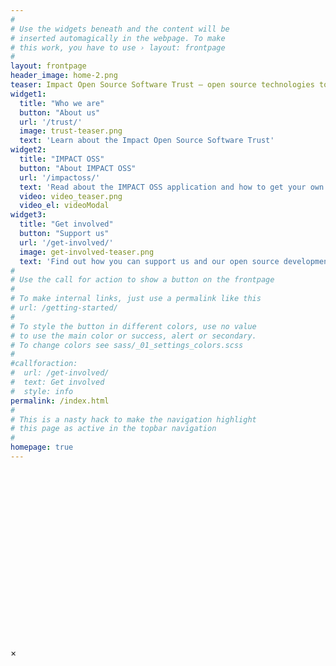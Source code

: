 ```yaml
---
#
# Use the widgets beneath and the content will be
# inserted automagically in the webpage. To make
# this work, you have to use › layout: frontpage
#
layout: frontpage
header_image: home-2.png
teaser: Impact Open Source Software Trust – open source technologies to improve realisation and transparency of human rights and the SDGs
widget1:
  title: "Who we are"
  button: "About us"
  url: '/trust/'
  image: trust-teaser.png
  text: 'Learn about the Impact Open Source Software Trust'
widget2:
  title: "IMPACT OSS"
  button: "About IMPACT OSS"
  url: '/impactoss/'  
  text: 'Read about the IMPACT OSS application and how to get your own installation'
  video: video_teaser.png
  video_el: videoModal
widget3:
  title: "Get involved"
  button: "Support us"
  url: '/get-involved/'
  image: get-involved-teaser.png
  text: 'Find out how you can support us and our open source development efforts.'
#
# Use the call for action to show a button on the frontpage
#
# To make internal links, just use a permalink like this
# url: /getting-started/
#
# To style the button in different colors, use no value
# to use the main color or success, alert or secondary.
# To change colors see sass/_01_settings_colors.scss
#
#callforaction:
#  url: /get-involved/
#  text: Get involved
#  style: info
permalink: /index.html
#
# This is a nasty hack to make the navigation highlight
# this page as active in the topbar navigation
#
homepage: true
---
```


<div id="videoModal" class="reveal-modal large" data-reveal="">
<div style="padding:56.25% 0 0 0;position:relative;">
  <div class="embed-video" data-video="262605219" data-video-source="vimeo"></div>
  </div>
  <a class="close-reveal-modal">&#215;</a>
</div>
